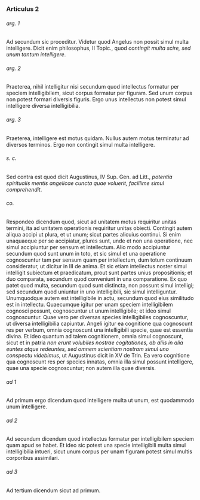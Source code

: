 ### Articulus 2

###### arg. 1
Ad secundum sic proceditur. Videtur quod Angelus non possit simul multa intelligere. Dicit enim philosophus, II Topic., quod *contingit multa scire, sed unum tantum intelligere*.

###### arg. 2
Praeterea, nihil intelligitur nisi secundum quod intellectus formatur per speciem intelligibilem, sicut corpus formatur per figuram. Sed unum corpus non potest formari diversis figuris. Ergo unus intellectus non potest simul intelligere diversa intelligibilia.

###### arg. 3
Praeterea, intelligere est motus quidam. Nullus autem motus terminatur ad diversos terminos. Ergo non contingit simul multa intelligere.

###### s. c.
Sed contra est quod dicit Augustinus, IV Sup. Gen. ad Litt., *potentia spiritualis mentis angelicae cuncta quae voluerit, facillime simul comprehendit*.

###### co.
Respondeo dicendum quod, sicut ad unitatem motus requiritur unitas termini, ita ad unitatem operationis requiritur unitas obiecti. Contingit autem aliqua accipi ut plura, et ut unum; sicut partes alicuius continui. Si enim unaquaeque per se accipiatur, plures sunt, unde et non una operatione, nec simul accipiuntur per sensum et intellectum. Alio modo accipiuntur secundum quod sunt unum in toto, et sic simul et una operatione cognoscuntur tam per sensum quam per intellectum, dum totum continuum consideratur, ut dicitur in III de anima. Et sic etiam intellectus noster simul intelligit subiectum et praedicatum, prout sunt partes unius propositionis; et duo comparata, secundum quod conveniunt in una comparatione. Ex quo patet quod multa, secundum quod sunt distincta, non possunt simul intelligi; sed secundum quod uniuntur in uno intelligibili, sic simul intelliguntur. Unumquodque autem est intelligibile in actu, secundum quod eius similitudo est in intellectu. Quaecumque igitur per unam speciem intelligibilem cognosci possunt, cognoscuntur ut unum intelligibile; et ideo simul cognoscuntur. Quae vero per diversas species intelligibiles cognoscuntur, ut diversa intelligibilia capiuntur. Angeli igitur ea cognitione qua cognoscunt res per verbum, omnia cognoscunt una intelligibili specie, quae est essentia divina. Et ideo quantum ad talem cognitionem, omnia simul cognoscunt, sicut et in patria *non erunt volubiles nostrae cogitationes, ab aliis in alia euntes atque redeuntes, sed omnem scientiam nostram simul uno conspectu videbimus*, ut Augustinus dicit in XV de Trin. Ea vero cognitione qua cognoscunt res per species innatas, omnia illa simul possunt intelligere, quae una specie cognoscuntur; non autem illa quae diversis.

###### ad 1
Ad primum ergo dicendum quod intelligere multa ut unum, est quodammodo unum intelligere.

###### ad 2
Ad secundum dicendum quod intellectus formatur per intelligibilem speciem quam apud se habet. Et ideo sic potest una specie intelligibili multa simul intelligibilia intueri, sicut unum corpus per unam figuram potest simul multis corporibus assimilari.

###### ad 3
Ad tertium dicendum sicut ad primum.

